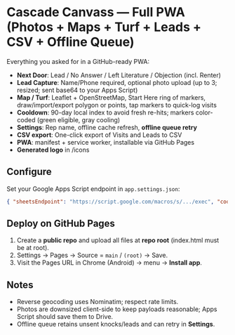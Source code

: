 # Cascade Canvass — Full PWA (Photos + Maps + Turf + Leads + CSV + Offline Queue)

Everything you asked for in a GitHub-ready PWA:
- **Next Door**: Lead / No Answer / Left Literature / Objection (incl. Renter)
- **Lead Capture**: Name/Phone required, optional photo upload (up to 3; resized; sent base64 to your Apps Script)
- **Map / Turf**: Leaflet + OpenStreetMap, Start Here ring of markers, draw/import/export polygon or points, tap markers to quick-log visits
- **Cooldown**: 90-day local index to avoid fresh re-hits; markers color-coded (green eligible, gray cooling)
- **Settings**: Rep name, offline cache refresh, **offline queue retry**
- **CSV export**: One-click export of Visits and Leads to CSV
- **PWA**: manifest + service worker, installable via GitHub Pages
- **Generated logo** in /icons

## Configure
Set your Google Apps Script endpoint in `app.settings.json`:
```json
{ "sheetsEndpoint": "https://script.google.com/macros/s/.../exec", "cooldownDays": 90 }
```

## Deploy on GitHub Pages
1) Create a **public repo** and upload all files at **repo root** (index.html must be at root).
2) Settings → Pages → Source = `main` / `(root)` → Save.
3) Visit the Pages URL in Chrome (Android) → menu → **Install app**.

## Notes
- Reverse geocoding uses Nominatim; respect rate limits.
- Photos are downsized client-side to keep payloads reasonable; Apps Script should save them to Drive.
- Offline queue retains unsent knocks/leads and can retry in **Settings**.
